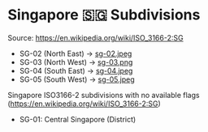 # Singapore 🇸🇬 Subdivisions

Source: https://en.wikipedia.org/wiki/ISO_3166-2:SG

* SG-02 (North East) -> [sg-02.jpeg](https://github.com/amckenna41/iso3166-flag-icons/blob/main/iso3166-2-icons/SG/sg-02.jpeg)
* SG-03 (North West) -> [sg-03.png](https://github.com/amckenna41/iso3166-flag-icons/blob/main/iso3166-2-icons/SG/sg-03.png)
* SG-04 (South East) -> [sg-04.jpeg](https://github.com/amckenna41/iso3166-flag-icons/blob/main/iso3166-2-icons/SG/sg-04.jpeg)
* SG-05 (South West) -> [sg-05.jpeg](https://github.com/amckenna41/iso3166-flag-icons/blob/main/iso3166-2-icons/SG/sg-05.jpeg)

Singapore ISO3166-2 subdivisions with no available flags (https://en.wikipedia.org/wiki/ISO_3166-2:SG)

* SG-01: Central Singapore (District)
